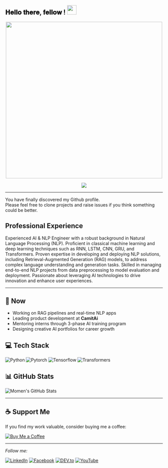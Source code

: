 <h2> 𝐇𝐞𝐥𝐥𝐨 𝐭𝐡𝐞𝐫𝐞, 𝐟𝐞𝐥𝐥𝐨𝐰 <Robots/>! <img src="https://media4.giphy.com/media/v1.Y2lkPTc5MGI3NjExcW1qczJiM2owMjc1bW9tMWEwcjJ3cWdwaDlmOW1jNGZjaHJ1cTkzZSZlcD12MV9pbnRlcm5hbF9naWZfYnlfaWQmY3Q9Zw/Rlwz4m0aHgXH13jyrE/giphy.webp" width="30px"></h2>

<div align="center" width="50">

<p align="center">
  <img src="https://github.com/Momen2410/img/blob/main/WelcometoMomensGitHub1-ezgif.com-resize.gif" width="500"/>
</p>

<p align="center">
  <img src="https://readme-typing-svg.herokuapp.com?color=%2336BCF7&lines=AI+Engineer+%7C+NLP+Specialist;Founder+of+CamitAi;Tech+is+my+playground+%F0%9F%A4%96" />
</p>

---

</div>

You have finally discovered my Github profile. <br>
Please feel free to clone projects and raise issues if you think something could be better.


<div style="direction: ltr; text-align: left;">
  <h2><strong>Professional Experience</strong></h2>
  <p>
    Experienced AI & NLP Engineer with a robust background in Natural Language Processing (NLP). Proficient in classical machine learning and deep learning   
    techniques such as RNN, LSTM, CNN, GRU, and Transformers. Proven expertise in developing and deploying NLP solutions, including Retrieval-Augmented Generation 
    (RAG) models, to address complex language understanding and generation tasks. Skilled in managing end-to-end NLP projects from data preprocessing to model 
    evaluation and deployment. Passionate about leveraging AI technologies to drive innovation and enhance user experiences.
  </p>
</div>

---

<h2>🔭 Now</h2>
<ul>
  <li>Working on RAG pipelines and real-time NLP apps</li>
  <li>Leading product development at <strong>CamitAi</strong></li>
  <li>Mentoring interns through 3-phase AI training program</li>
  <li>Designing creative AI portfolios for career growth</li>
</ul>


<h2>💻 Tech Stack</h2>

![Python](https://img.shields.io/badge/-Python-333333?style=flat&logo=python)
![Pytorch](https://img.shields.io/badge/-PyTorch-EE4C2C?style=flat&logo=pytorch&logoColor=white)
![Tensorflow](https://img.shields.io/badge/-TensorFlow-FF6F00?style=flat&logo=tensorflow&logoColor=white)
![Transformers](https://img.shields.io/badge/-Huggingface-yellow?style=flat&logo=huggingface)

<h2>📊 GitHub Stats</h2>

![Momen's GitHub Stats](https://github-readme-stats.vercel.app/api?username=Momen-Walied&show_icons=true&theme=radical)

---

## ☕ Support Me

If you find my work valuable, consider buying me a coffee:

[![Buy Me a Coffee](https://img.shields.io/badge/-Buy%20Me%20a%20Coffee-yellow?style=flat-square&logo=buy-me-a-coffee&logoColor=black)](https://www.buymeacoffee.com/Momen-Walied)

---

<i>Follow me:</i><br>

<a href="https://www.linkedin.com/in/momen-walied-635146235/" target="_blank"><img src="https://img.shields.io/badge/LinkedIn-%230077B5.svg?&style=flat-square&logo=linkedin&logoColor=white" alt="LinkedIn"></a>
<a href="https://www.facebook.com/profile.php?id=100070366487079" target="_blank"><img src="https://img.shields.io/badge/Facebook-%231877F2.svg?&style=flat-square&logo=facebook&logoColor=white" alt="Facebook"></a>
<a href="https://dev.to/momen_walied" target="_blank"><img src="https://img.shields.io/badge/DEV-%230A0A0A.svg?&style=flat-square&logo=DEV.to&logoColor=white" alt="DEV.to"></a>
<a href="https://www.youtube.com/@Momen-Walied/" target="_blank"><img src="https://img.shields.io/badge/Momen--Walied-%23FF0000.svg?&style=flat-square&logo=YouTube&logoColor=white" alt="YouTube"></a>

</div>
